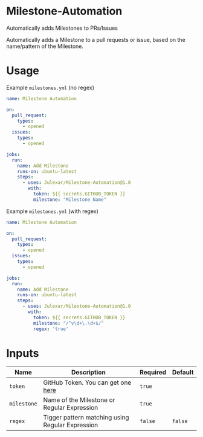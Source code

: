 # Milestone-Automation
Automatically adds Milestones to PRs/Issues

Automatically adds a Milestone to a pull requests or issue, based on the name/pattern of the Milestone.

# Usage
Example `milestones.yml` (no regex)
```yml
name: Milestone Automation

on:
  pull_request:
    types:
      - opened
  issues:
    types:
      - opened

jobs:
  run:
    name: Add Milestone
    runs-on: ubuntu-latest
    steps:
      - uses: Julexar/Milestone-Automation@1.0
        with:
          token: ${{ secrets.GITHUB_TOKEN }}
          milestone: "Milestone Name"
```

Example `milestones.yml` (with regex)
```yml
name: Milestone Automation

on:
  pull_request:
    types:
      - opened
  issues:
    types:
      - opened

jobs:
  run:
    name: Add Milestone
    runs-on: ubuntu-latest
    steps:
      - uses: Julexar/Milestone-Automation@1.0
        with:
          token: ${{ secrets.GITHUB_TOKEN }}
          milestone: "/^v\d+\.\d+$/"
          regex: 'true'
```

# Inputs

| Name          | Description                                                              | Required | Default |
| ------------- | ------------------------------------------------------------------------ | -------- | ------- |
| `token`       | GitHub Token. You can get one [here](https://github.com/settings/tokens) | `true`   |         |
| `milestone`   | Name of the Milestone or Regular Expression                              | `true`   |         |
| `regex`       | Tigger pattern matching using Regular Expression                         | `false`  | `false` |

